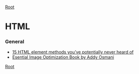 [Root](/README.md)

# HTML

### General

- [15 HTML element methods you’ve potentially never heard of](https://hackernoon.com/15-html-element-methods-youve-potentially-never-heard-of-fc6863e41b2a)
- [Esential Image Optimization Book by Addy Osmani](https://images.guide/)

[Root](/README.md)
